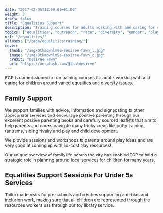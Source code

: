 ```yaml
---
date: "2017-02-05T12:00:00+01:00"
weight: 3
draft: false
title: "Equalities Support"
description: "Training courses for adults working with and caring for children around varied equalities and diversity issues."
topics: ["equalities", "outreach", "race", "diversity", "gender", "play", "parenting", "childcare", "child development", "potty training", "tantrums", "sibling rivalry"]
url: "/equalities/"
aliases: ["/page/equalitiestraining/"]
cover:
  thumb: "/img/0tkmbwnlm9e-desiree-fawn_l.jpg"
  image: "/img/0tkmbwnlm9e-desiree-fawn_c.jpg"
  credit: "Désirée Fawn"
  url: "https://unsplash.com/@thatdesiree"
---
```


ECP is commissioned to run training courses for adults working with and caring for children around varied equalities and 
diversity issues.

## Family Support

We support families with advice, information and signposting to other appropriate services and encourage positive 
parenting through our excellent positive parenting books and carefully sourced leaflets that aim to help parents and 
carers navigate many tricky areas like potty training, tantrums, sibling rivalry and play and child development.

We provide sessions and workshops to parents around play ideas and are very good at coming up with no-cost play 
resources!

Our unique overview of family life across the city has enabled ECP to hold a strategic role in planning around local 
services for children for many years.

## Equalities Support Sessions For Under 5s Services

Tailor made visits for pre-schools and crèches supporting anti-bias and inclusion work, making sure that all children 
are represented through the resources workers use through our toy library service.

